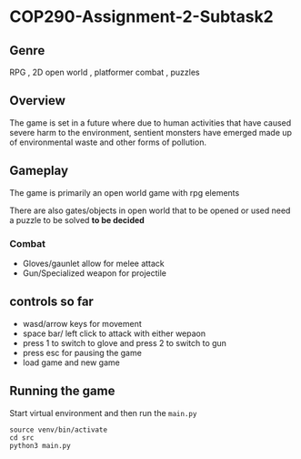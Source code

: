 # COP290-Assignment-2-Subtask2

## Genre 
RPG , 2D open world , platformer combat , puzzles 

## Overview 
The game is set in a future where due to human activities that have caused severe harm to the environment, sentient monsters have emerged made up of environmental waste and other forms of pollution. 

## Gameplay 
The game is primarily an open world game with rpg elements  

There are also gates/objects in open world that to be opened or used need a puzzle to be solved **to be decided**

### Combat
- Gloves/gaunlet allow for melee attack
- Gun/Specialized weapon for projectile


## controls so far 
- wasd/arrow keys for movement 
- space bar/ left click to attack with either wepaon 
- press 1 to switch to glove and press 2 to switch to gun
- press esc for pausing the game 
- load game and new game 

## Running the game 
Start virtual environment and then run the `main.py` 

```
source venv/bin/activate
cd src 
python3 main.py
```
  

